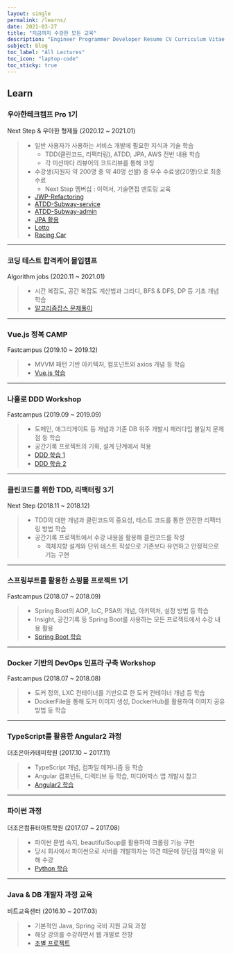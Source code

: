 ```yaml
---
layout: single
permalink: /learns/
date: 2021-03-27
title: "지금까지 수강한 모든 교육"
description: "Engineer Programmer Developer Resume CV Curriculum Vitae Skill Learn Lectures"
subject: blog
toc_label: "All Lectures"
toc_icon: "laptop-code"
toc_sticky: true
---
```


## Learn

### 우아한테크캠프 Pro 1기
Next Step & 우아한 형제들 (2020.12 ~ 2021.01)

> * 일반 사용자가 사용하는 서비스 개발에 필요한 지식과 기술 학습
>   * TDD(클린코드, 리팩터링), ATDD, JPA, AWS 전반 내용 학습
>   * 각 미션마다 리뷰어의 코드리뷰를 통해 코칭
> * 수강생(지원자 약 200명 중 약 40명 선발) 중 우수 수료생(20명)으로 최종 수료
>   * Next Step 멤버십 : 이력서, 기술면접 멘토링 교육
> * [JWP-Refactoring](https://github.com/jaenyeong/jwp-refactoring)
> * [ATDD-Subway-service](https://github.com/jaenyeong/atdd-subway-service)
> * [ATDD-Subway-admin](https://github.com/jaenyeong/atdd-subway-admin)
> * [JPA 활용](https://github.com/jaenyeong/jwp-jpa)
> * [Lotto](https://github.com/jaenyeong/java-lotto)
> * [Racing Car](https://github.com/jaenyeong/java-racingcar)

---

### 코딩 테스트 합격케어 몰입캠프
Algorithm jobs (2020.11 ~ 2021.01)

> * 시간 복잡도, 공간 복잡도 계산법과 그리디, BFS & DFS, DP 등 기초 개념 학습
> * [알고리즘잡스 문제풀이](https://github.com/jaenyeong/Lecture_Algorithmjobs)

---

### Vue.js 정복 CAMP
Fastcampus (2019.10 ~ 2019.12)

> * MVVM 패턴 기반 아키텍처, 컴포넌트와 axios 개념 등 학습
> * [Vue.js 학습](https://github.com/jaenyeong/Lecture_Vue.js)

---

### 나홀로 DDD Workshop
Fastcampus (2019.09 ~ 2019.09)

> * 도메인, 애그리게이트 등 개념과 기존 DB 위주 개발시 패러다임 불일치 문제점 등 학습
> * 공간기록 프로젝트의 기획, 설계 단계에서 적용
> * [DDD 학습 1](https://github.com/jaenyeong/Lecture_DDD-190921)
> * [DDD 학습 2](https://github.com/jaenyeong/Lecture_DDD-190922)

---

### 클린코드를 위한 TDD, 리팩터링 3기
Next Step (2018.11 ~ 2018.12)

> * TDD의 대한 개념과 클린코드의 중요성, 테스트 코드를 통한 안전한 리팩터링 방법 학습
> * 공간기록 프로젝트에서 수강 내용을 활용해 클린코드를 작성
>   * 객체지향 설계와 단위 테스트 작성으로 기존보다 유연하고 안정적으로 기능 구현

---

### 스프링부트를 활용한 쇼핑몰 프로젝트 1기
Fastcampus (2018.07 ~ 2018.09)

> * Spring Boot의 AOP, IoC, PSA의 개념, 아키텍처, 설정 방법 등 학습
> * Insight, 공간기록 등 Spring Boot를 사용하는 모든 프로젝트에서 수강 내용 활용
> * [Spring Boot 학습](https://github.com/jaenyeong/Lecture_SpringBoot)

---

### Docker 기반의 DevOps 인프라 구축 Workshop
Fastcampus (2018.07 ~ 2018.08)

> * 도커 정의, LXC 컨테이너를 기반으로 한 도커 컨테이너 개념 등 학습
> * DockerFile을 통해 도커 이미지 생성, DockerHub를 활용하여 이미지 공유 방법 등 학습

---

### TypeScript를 활용한 Angular2 과정
더조은아카데미학원 (2017.10 ~ 2017.11)

> * TypeScript 개념, 컴파일 메커니즘 등 학습
> * Angular 컴포넌트, 디렉티브 등 학습, 미디어박스 앱 개발시 참고
> * [Angular2 학습](https://github.com/jaenyeong/Lecture_Angular2)

---

### 파이썬 과정
더조은컴퓨터아트학원 (2017.07 ~ 2017.08)

> * 파이썬 문법 숙지, beautifulSoup를 활용하여 크롤링 기능 구현
> * 당시 회사에서 파이썬으로 서버를 개발하자는 의견 때문에 장단점 파악을 위해 수강
> * [Python 학습](https://github.com/jaenyeong/Lecture_python)

---

### Java & DB 개발자 과정 교육
비트교육센터 (2016.10 ~ 2017.03)

> * 기본적인 Java, Spring 국비 지원 교육 과정
> * 해당 강의를 수강하면서 웹 개발로 전향
> * [조별 프로젝트](https://github.com/jaenyeong/Project_Bitcamp-Java89-Z)

